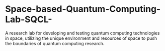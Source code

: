 # Space-based-Quantum-Computing-Lab-SQCL-
A research lab for developing and testing quantum computing technologies in space, utilizing the unique environment and resources of space to push the boundaries of quantum computing research. 
